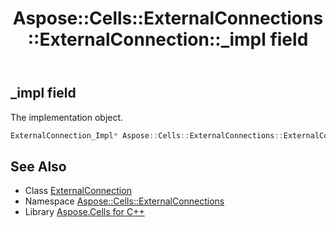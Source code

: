 ﻿---
title: Aspose::Cells::ExternalConnections::ExternalConnection::_impl field
linktitle: _impl
second_title: Aspose.Cells for C++ API Reference
description: 'Aspose::Cells::ExternalConnections::ExternalConnection::_impl field. The implementation object in C++.'
type: docs
weight: 5400
url: /cpp/aspose.cells.externalconnections/externalconnection/_impl/
---
## _impl field


The implementation object.

```cpp
ExternalConnection_Impl* Aspose::Cells::ExternalConnections::ExternalConnection::_impl
```

## See Also

* Class [ExternalConnection](../)
* Namespace [Aspose::Cells::ExternalConnections](../../)
* Library [Aspose.Cells for C++](../../../)
